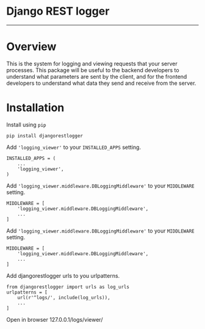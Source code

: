 # Django REST logger

---

# Overview

This is the system for logging and viewing requests that your server processes. This package will be useful to the
backend developers to understand what parameters are sent by the client, and for the frontend developers to understand
what data they send and receive from the server.

# Installation

Install using `pip`

    pip install djangorestlogger

Add `'logging_viewer'` to your `INSTALLED_APPS` setting.

    INSTALLED_APPS = (
        ...
        'logging_viewer',
    )

Add `'logging_viewer.middleware.DBLoggingMiddleware'` to your `MIDDLEWARE` setting.

    MIDDLEWARE = [
        'logging_viewer.middleware.DBLoggingMiddleware',
        ...
    ]

Add `'logging_viewer.middleware.DBLoggingMiddleware'` to your `MIDDLEWARE` setting.

    MIDDLEWARE = [
        'logging_viewer.middleware.DBLoggingMiddleware',
        ...
    ]

Add djangorestlogger urls to you urlpatterns.

    from djangorestlogger import urls as log_urls
    urlpatterns = [
        url(r'^logs/', include(log_urls)),
        ...
    ]

Open in browser 127.0.0.1/logs/viewer/

